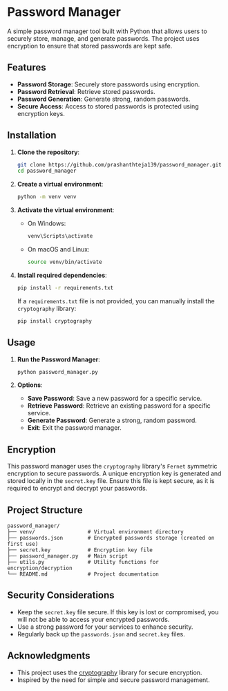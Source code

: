 # Password Manager

A simple password manager tool built with Python that allows users to securely store, manage, and generate passwords. The project uses encryption to ensure that stored passwords are kept safe.

## Features

- **Password Storage**: Securely store passwords using encryption.
- **Password Retrieval**: Retrieve stored passwords.
- **Password Generation**: Generate strong, random passwords.
- **Secure Access**: Access to stored passwords is protected using encryption keys.

## Installation

1. **Clone the repository**:

   ```bash
   git clone https://github.com/prashanthteja139/password_manager.git
   cd password_manager
   ```

2. **Create a virtual environment**:

   ```bash
   python -m venv venv
   ```

3. **Activate the virtual environment**:

   - On Windows:

     ```bash
     venv\Scripts\activate
     ```

   - On macOS and Linux:

     ```bash
     source venv/bin/activate
     ```

4. **Install required dependencies**:

   ```bash
   pip install -r requirements.txt
   ```

   If a `requirements.txt` file is not provided, you can manually install the `cryptography` library:

   ```bash
   pip install cryptography
   ```

## Usage

1. **Run the Password Manager**:

   ```bash
   python password_manager.py
   ```

2. **Options**:
   - **Save Password**: Save a new password for a specific service.
   - **Retrieve Password**: Retrieve an existing password for a specific service.
   - **Generate Password**: Generate a strong, random password.
   - **Exit**: Exit the password manager.

## Encryption

This password manager uses the `cryptography` library's `Fernet` symmetric encryption to secure passwords. A unique encryption key is generated and stored locally in the `secret.key` file. Ensure this file is kept secure, as it is required to encrypt and decrypt your passwords.

## Project Structure

```
password_manager/
├── venv/                 # Virtual environment directory
├── passwords.json        # Encrypted passwords storage (created on first use)
├── secret.key            # Encryption key file
├── password_manager.py   # Main script
├── utils.py              # Utility functions for encryption/decryption
└── README.md             # Project documentation
```

## Security Considerations

- Keep the `secret.key` file secure. If this key is lost or compromised, you will not be able to access your encrypted passwords.
- Use a strong password for your services to enhance security.
- Regularly back up the `passwords.json` and `secret.key` files.


## Acknowledgments

- This project uses the [cryptography](https://cryptography.io/) library for secure encryption.
- Inspired by the need for simple and secure password management.
